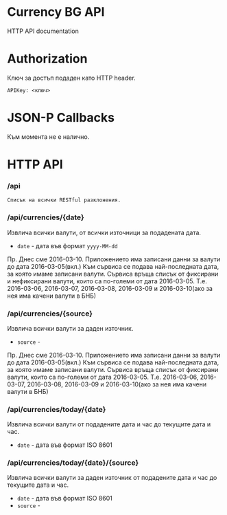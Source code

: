 Currency BG API
============================

HTTP API documentation


# Authorization

Ключ за достъп подаден като HTTP header.

    APIKey: <ключ> 

# JSON-P Callbacks

Към момента не е налично.


# HTTP API

### /api

    Списък на всички RESTful разклонения.

### /api/currencies/{date}

Извлича всички валути, от всички източници за подадената дата.
    
  * `date` - дата във формат `yyyy-MM-dd` 
    
Пр. Днес сме 2016-03-10. Приложението има записани данни за валути до дата 2016-03-05(вкл.) Към сървиса се подава най-последната дата, за която имаме записани валути. Сървиса връща списък от фиксирани и нефиксирани валути, които са по-големи от дата 2016-03-05. Т.е. 2016-03-06, 2016-03-07, 2016-03-08, 2016-03-09 и 2016-03-10(ако за нея има качени валути в БНБ)

### /api/currencies/{source}

Извлича всички валути за даден източник.

  * `source` -

Пр. Днес сме 2016-03-10. Приложението има записани данни за валути до дата 2016-03-05(вкл.) Към сървиса се подава най-последната дата, за която имаме записани валути. Сървиса връща списък от фиксирани валути, които са по-големи от дата 2016-03-05. Т.е. 2016-03-06, 2016-03-07, 2016-03-08, 2016-03-09 и 2016-03-10(ако за нея има качени валути в БНБ)
    
### /api/currencies/today/{date}

Извлича всички валути от подадените дата и час до текущите дата и час.

  * `date` - дата във формат ISO 8601

### /api/currencies/today/{date}/{source}

Извлича всички валути за даден източник от подадените дата и час до текущите дата и час.

  * `date` - дата във формат ISO 8601
  * `source` - 
    